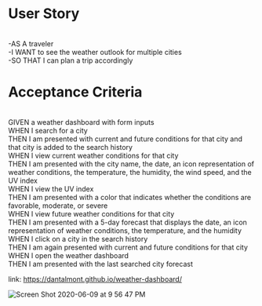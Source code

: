 # User Story
<br>-AS A traveler
<br>-I WANT to see the weather outlook for multiple cities
<br>-SO THAT I can plan a trip accordingly

# Acceptance Criteria
<br>GIVEN a weather dashboard with form inputs
<br>WHEN I search for a city
<br>THEN I am presented with current and future conditions for that city and that city is added to the search history
<br>WHEN I view current weather conditions for that city
<br>THEN I am presented with the city name, the date, an icon representation of weather conditions, the temperature, the humidity, the wind speed, and the UV index
<br>WHEN I view the UV index
<br>THEN I am presented with a color that indicates whether the conditions are favorable, moderate, or severe
<br>WHEN I view future weather conditions for that city
<br>THEN I am presented with a 5-day forecast that displays the date, an icon representation of weather conditions, the temperature, and the humidity
<br>WHEN I click on a city in the search history
<br>THEN I am again presented with current and future conditions for that city
<br>WHEN I open the weather dashboard
<br>THEN I am presented with the last searched city forecast

link: https://dantalmont.github.io/weather-dashboard/

![Screen Shot 2020-06-09 at 9 56 47 PM](https://user-images.githubusercontent.com/62626932/84218995-97b48900-aa9d-11ea-8e07-b497df031b74.png)

